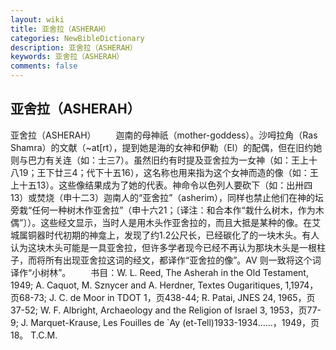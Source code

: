 ```yaml
---
layout: wiki
title: 亚舍拉（ASHERAH）
categories: NewBibleDictionary
description: 亚舍拉（ASHERAH）
keywords: 亚舍拉（ASHERAH）
comments: false
---
```


## 亚舍拉（ASHERAH）



亚舍拉（ASHERAH）
　　迦南的母神祇（mother-goddess）。沙呣拉角（Ras Shamra）的文献（~at[rt），提到她是海的女神和伊勒（El）的配偶，但在旧约她则与巴力有关连（如：士三7）。虽然旧约有时提及亚舍拉为一女神（如：王上十八19；王下廿三4；代下十五16），这名称也用来指为这个女神而造的像（如：王上十五13）。这些像结果成为了她的代表。神命令以色列人要砍下（如：出卅四13）或焚烧（申十二3）迦南人的“亚舍拉”（asherim），同样也禁止他们在神的坛旁栽“任何一种树木作亚舍拉”（申十六21；〔译注：和合本作“栽什么树木，作为木偶”〕）。这些经文显示，当时人是用木头作亚舍拉的，而且大抵是某种的像。在艾城属铜器时代初期的神龛上，发现了约1.2公尺长，已经碳化了的一块木头。有人认为这块木头可能是一具亚舍拉，但许多学者现今已经不再认为那块木头是一根柱子，而将所有出现亚舍拉这词的经文，都译作“亚舍拉的像”。AV 则一致将这个词译作“小树林”。
　　书目：W. L. Reed, The Asherah in the Old Testament, 1949;
A. Caquot, M. Sznycer and A. Herdner, Textes
Ougaritiques, 1,1974，页68-73; J. C. de Moor in TDOT 1，页438-44; R. Patai, JNES 24, 1965，页37-52; W. F. Albright, Archaeology and the Religion of Israel 3,
1953，页77-9; J. Marquet-Krause, Les
Fouilles de `Ay (et-Tell)1933-1934……，1949，页18。
T.C.M.



